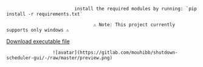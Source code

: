                              install the required modules by running: `pip install -r requirements.txt`

                                    ⚠️ Note: This project currently supports only windows ⚠️

[Download executable file](https://www10.zippyshare.com/v/G3JlENZ1/file.html)



                     ![avatar](https://gitlab.com/mouhibb/shutdown-scheduler-gui/-/raw/master/preview.png)
